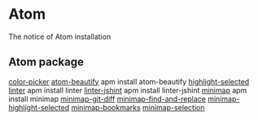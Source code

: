 # Atom
The notice of Atom installation

## Atom package
[color-picker]
[atom-beautify] apm install atom-beautify
[highlight-selected]
[linter] apm install linter
[linter-jshint] apm install linter-jshint
[minimap]  apm install minimap
[minimap-git-diff]
[minimap-find-and-replace]
[minimap-highlight-selected]
[minimap-bookmarks]
[minimap-selection]

[color-picker]:https://atom.io/packages/color-picker
[atom-beautify]:https://atom.io/packages/atom-beautify
[highlight-selected]:https://atom.io/packages/highlight-selected
[linter]:https://atom.io/packages/linter
[linter-jshint]:https://atom.io/packages/linter-jshint
[minimap]:https://atom.io/packages/minimap
[minimap-git-diff]:https://atom.io/packages/minimap-git-diff
[minimap-find-and-replace]:https://atom.io/packages/minimap-find-and-replace
[minimap-highlight-selected]:https://atom.io/users/atom-minimap
[minimap-bookmarks]:https://atom.io/packages/minimap-bookmarks
[minimap-selection]:https://atom.io/packages/minimap-selection

